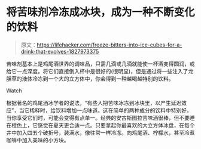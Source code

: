 # 将苦味剂冷冻成冰块，成为一种不断变化的饮料

> 原文：<https://lifehacker.com/freeze-bitters-into-ice-cubes-for-a-drink-that-evolves-1827973375>

苦味剂基本上是鸡尾酒世界的调味品，只需几滴或几滴就能使一杯酒变得圆润，或给它一点深度。将它们直接倒入杯中是很好的(很明显)，但是通过将一些注入了龙胆草的液体冷冻到一个大的立方体中，你会得到一种越喝越特别的饮料。

Watch

根据著名的鸡尾酒冰学者的说法，“有些人把苦味冰冻到冰块里，以产生延迟效应”，当它稀释时，给饮料增加一点味道。这在简单的两种成分的饮料中特别好，当你享受它们时，可能会变得有点单一。经典的安古斯图拉苦味酒很棒，但不要睡在橙色上，它感觉在夏天更合适一点。只要拿起你最喜欢的大立方体冰盘，在每个井中加入四五个破折号，装满水，像往常一样冷冻。向鸡尾酒、柠檬水，甚至冷煮咖啡中加入美味的小方块。
